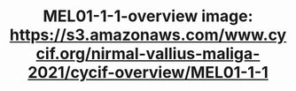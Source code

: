 ---
title: "MEL01-1-1-overview
image: https://s3.amazonaws.com/www.cycif.org/nirmal-vallius-maliga-2021/cycif-overview/MEL01-1-1"
layout: osd-exhibit
paper: config-HTA-MELATLAS-1
figure: MEL01-1-1-overview
---